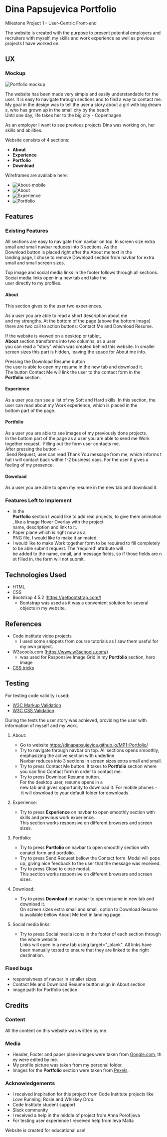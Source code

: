 # Dina Papsujevica Portfolio

Milestone Project 1 - User-Centric Front-end

The website is created with the purpose to present potential employers and recruiters with myself, my skills and work experience as well as previous projects I have worked on.


## UX

### Mockup

![Portfolio mockup](assets/images/mockup.png)

The website has been made very simple and easily understandable for the user. It is easy to navigate through sections and to find a way to contact me.
My goal in the design was to tell the user a story about a girl with big dreams, who has grown up in the small city by the beach.
Until one day, life takes her to the big city - Copenhagen.

As an employer I want to see previous projects Dina was working on, her skills and abilities. 

Website consists of 4 sections:

* **About**
* **Experience**
* **Portfolio**
* **Download**

Wireframes are available here:

* ![About-mobile](wireframes/About-mobile1.jpg)
* ![About](wireframes/About1.jpg)
* ![Experience](wireframes/Experience1.jpg)
* ![Portfolio](wireframes/Portfolio1.jpg)

## Features


### Existing Features

All sections are easy to navigate from navbar on top. In screen size extra small and small navbar reduces into 3 sections.
As the Download button is placed right after the About me text in the landing page, I chose to remove Download section from navbar
for extra small and small screen sizes.

Top image and social media links in the footer follows through all sections.
Social media links open in a new tab and take the user directly to my profiles.

#### About

This section gives to the user two experiences. 

As a user you are able to read a short description about me and my strengths.
At the bottom of the page (above the bottom image) there are two call to action buttons: Contact Me and Download Resume.

If the website is viewed on a desktop or tablet, **About** section transforms into two columns, as a user you can read a "story" which was created behind this website.
In smaller screen sizes this part is hidden, leaving the space for About me info.

Pressing the Download Resume button the user is able to open my resume in the new tab and download it. 
The button Contact Me will link the user to the contact form in the **Portfolio** section.

#### Experience

As a user you can see a list of my Soft and Hard skills.
In this section, the user can read about my Work experience, which is placed in the bottom part of the page.

#### Portfolio

As a user you are able to see images of my previously done projects. 
In the bottom part of the page as a user you are able to send me Work together request. 
Filling out the form user contacts me. 
After pressing the button - Send Request, user can read Thank You message from me, which informs that i will contact back within 1-2 business days.
For the user it gives a feeling of my presence.

#### Download

As a user you are able to open my resume in the new tab and download it.


### Features Left to Implement

* In the **Portfolio** section I would like to add real projects, to give them animation, like a Image Hover Overlay with the project name, description and link to it.
* Paper plane which is right now as a PNG file, I would like to make it animated.
* I would like to make Work together form to be required to fill completely to be able submit request.
  The 'required' attribute will be added to the name, email, and message fields, so if those fields are not filled in, the form will not submit.

## Technologies Used

* HTML
* CSS
* Bootstrap 4.5.2 (https://getbootstrap.com/)
    * Bootstrap was used as it was a convenient solution for several objects in my website.

## References

* Code institute video projects
    * I used some snippets from course tutorials as I saw them useful for my own project. 
* W3scools.com (https://www.w3schools.com/)
    * was used for Responsive Image Grid in my **Portfolio** section, hero image 
* [CSS tricks](https://css-tricks.com/snippets/css/a-guide-to-flexbox/)



## Testing

For testing code validity i used:

* [W3C Markup Validation](https://validator.w3.org/)
* [W3C CSS Validation](https://jigsaw.w3.org/css-validator/)


During the tests the user story was achieved, providing the user with information of myself and my work. 

1. About:
    * Go to website https://dinapapsujevica.github.io/MP1-Portfolio/
    * Try to navigate through navbar on top. All sections opens smoothly, emphasizing the active section with underline.  
    Navbar reduces into 3 sections in screen sizes extra small and small.
    * Try to press Contact Me button. It takes to **Portfolio** section where you can find Contact form in order to contact me. 
    * Try to press Download Resume button.   
    For the desktop user, resume opens in a new tab and gives opportunity to download it.
    For mobile phones - it will download to your default folder for downloads.

2. Experience:
    * Try to press **Experience** on navbar to open smoothly section with skills and previous work experience.  
    This section works responsive on different browsers and screen sizes.

3. Portfolio:
    * Try to press **Portfolio** on navbar to open smoothly section with conatct form and portfolio.
    * Try to press Send Request bellow the Contact form. Modal will pops up, giving nice feedback to the user that the message was received. 
    * Try to press Close to close modal.  
    This section works responsive on different browsers and screen sizes.

4. Download:
    * Try to press **Download** on navbar to open resume in new tab and download it.  
    On screen sizes extra small and small, option to Download Resume is available bellow About Me text in landing page.

5. Social media links:
    * Try to press Social media icons in the footer of each section through the whole website.  
    Links will open in a new tab using target="_blank". All links have been manually tested to ensure that they are linked to the right destination.

### Fixed bugs

* responsivness of navbar in smaller sizes
* Contact Me and Download Resume button align in About section
* image path for Portfolio section


## Credits

### Content

All the content on this website was written by me.  

### Media

* Header, Footer and paper plane images were taken from [Google.com](www.google.com), they were edited by me.   
* My profile picture was taken from my personal folder.  
* Images for the **Portfolio** section were taken from [Pexels](www.pexels.com).

### Acknowledgements

* I received inspiration for this project from Code Institute projects like Love Running, Rosie and Whiskey Drop.
* Code Institute student support
* Slack community
* I received a help in the middle of project from Anna Porofijeva
* For testing user experience I received help from Ieva Malta

Website is created for educational use!

 




